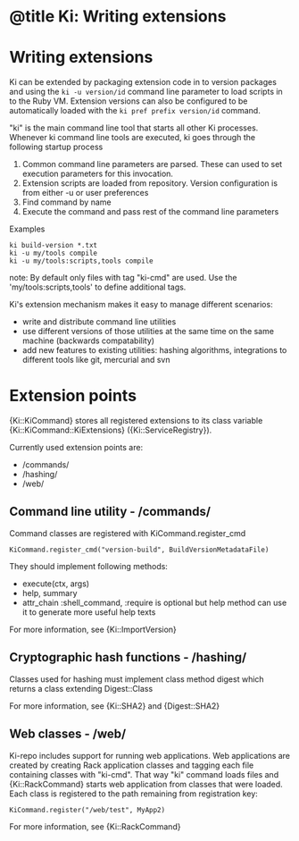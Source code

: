 # @title Ki: Writing extensions

# Writing extensions

Ki can be extended by packaging extension code in to version packages and using the `ki -u version/id` command line
parameter to load scripts in to the Ruby VM. Extension versions can also be configured to be automatically loaded
with the `ki pref prefix version/id` command.

"ki" is the main command line tool that starts all other Ki processes. Whenever ki command line tools
are executed, ki goes through the following startup process

1. Common command line parameters are parsed. These can used to set execution parameters for this invocation.
2. Extension scripts are loaded from repository. Version configuration is from either -u or user preferences
3. Find command by name
4. Execute the command and pass rest of the command line parameters

Examples

    ki build-version *.txt
    ki -u my/tools compile
    ki -u my/tools:scripts,tools compile

note: By default only files with tag "ki-cmd" are used. Use the 'my/tools:scripts,tools' to define additional tags.

Ki's extension mechanism makes it easy to manage different scenarios:
* write and distribute command line utilities
* use different versions of those utilities at the same time on the same machine (backwards compatability)
* add new features to existing utilities: hashing algorithms, integrations to different tools like git, mercurial and svn

# Extension points

{Ki::KiCommand} stores all registered extensions to its class variable {Ki::KiCommand::KiExtensions} ({Ki::ServiceRegistry}).

Currently used extension points are:

* /commands/
* /hashing/
* /web/

## Command line utility - /commands/

Command classes are registered with KiCommand.register_cmd

    KiCommand.register_cmd("version-build", BuildVersionMetadataFile)

They should implement following methods:
* execute(ctx, args)
* help, summary
* attr_chain :shell_command, :require is optional but help method can use it to generate more useful help texts

For more information, see {Ki::ImportVersion}

## Cryptographic hash functions - /hashing/

Classes used for hashing must implement class method digest which returns a class extending Digest::Class

For more information, see {Ki::SHA2} and {Digest::SHA2}

## Web classes - /web/

Ki-repo includes support for running web applications. Web applications are created by creating Rack application classes
and tagging each file containing classes with "ki-cmd". That way "ki" command loads files and {Ki::RackCommand} starts
web application from classes that were loaded. Each class is registered to the path remaining from registration key:

    KiCommand.register("/web/test", MyApp2)

For more information, see {Ki::RackCommand}